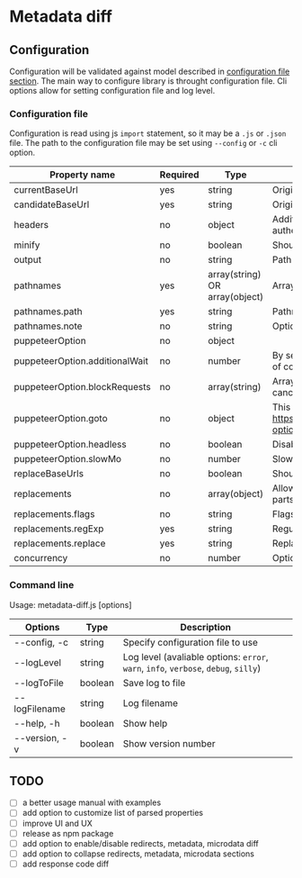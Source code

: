 # Metadata diff

## Configuration

Configuration will be validated against model described in [configuration file section](#configuration-file). The main way to configure library is throught configuration file. Cli options allow for setting configuration file and log level.

### Configuration file

Configuration is read using js `import` statement, so it may be a `.js` or `.json` file. The path to the configuration file may be set using `--config` or `-c` cli option.

| Property name                  | Required | Type                           | Description                                                                                                                                               |
| ------------------------------ | -------- | ------------------------------ | --------------------------------------------------------------------------------------------------------------------------------------------------------- |
| currentBaseUrl                 | yes      | string                         | Origin of _current_ host                                                                                                                                  |
| candidateBaseUrl               | yes      | string                         | Origin of _candidate_ host                                                                                                                                |
| headers                        | no       | object                         | Additional headers to be sent with each request, useful for custom user agent or authentication                                                           |
| minify                         | no       | boolean                        | Should the report be minified (Default: `true`)                                                                                                           |
| output                         | no       | string                         | Path for the output file (Default: `metadataDiffReport.html`)                                                                                             |
| pathnames                      | yes      | array(string) OR array(object) | Array of pathnames to be tested                                                                                                                           |
| pathnames.path                 | yes      | string                         | Pathname to be tested                                                                                                                                     |
| pathnames.note                 | no       | string                         | Optional note for the pathname                                                                                                                            |
| puppeteerOption                | no       | object                         |
| puppeteerOption.additionalWait | no       | number                         | By setting this property you may give puppeteer some timeout to increase the chance of completing js tasks. (Default: `0`)                                |
| puppeteerOption.blockRequests  | no       | array(string)                  | Array of regular expressions that will be matched against outgoing requests and cancelling matched. Intended for ads, tracking, etc.                      |
| puppeteerOption.goto           | no       | object                         | This property will be passed to puppeteer's `page.goto` as options. https://github.com/GoogleChrome/puppeteer/blob/master/docs/api.md#pagegotourl-options |
| puppeteerOption.headless       | no       | boolean                        | Disable headless                                                                                                                                          |
| puppeteerOption.slowMo         | no       | number                         | Slow the puppeteer                                                                                                                                        |
| replaceBaseUrls                | no       | boolean                        | Should base url be replaced with string (to simplify comparison) (Default: `true`)                                                                        |
| replacements                   | no       | array(object)                  | Allows for replacing some properties in html before parsing. Intended for random parts like tokens, etc,                                                  |
| replacements.flags             | no       | string                         | Flags for the expression                                                                                                                                  |
| replacements.regExp            | yes      | string                         | Regular expression                                                                                                                                        |
| replacements.replace           | yes      | string                         | Replacement                                                                                                                                               |
| concurrency                    | no       | number                         | Option to make diffs concurrently (default: 1)                                                                                                            |

### Command line

Usage: metadata-diff.js [options]

| Options       | Type    | Description                                                                         |
| ------------- | ------- | ----------------------------------------------------------------------------------- |
| --config, -c  | string  | Specify configuration file to use                                                   |
| --logLevel    | string  | Log level (avaliable options: `error`, `warn`, `info`, `verbose`, `debug`, `silly`) |
| --logToFile   | boolean | Save log to file                                                                    |
| --logFilename | string  | Log filename                                                                        |
| --help, -h    | boolean | Show help                                                                           |
| --version, -v | boolean | Show version number                                                                 |

## TODO

- [ ] a better usage manual with examples
- [ ] add option to customize list of parsed properties
- [ ] improve UI and UX
- [ ] release as npm package
- [ ] add option to enable/disable redirects, metadata, microdata diff
- [ ] add option to collapse redirects, metadata, microdata sections
- [ ] add response code diff
